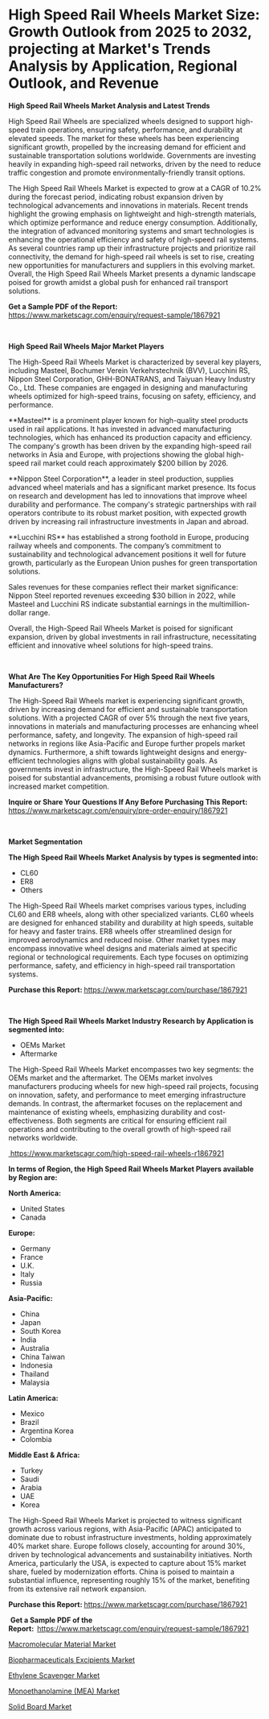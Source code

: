 <p><h1>High Speed Rail Wheels Market Size: Growth Outlook from 2025 to 2032, projecting at Market's Trends Analysis by Application, Regional Outlook, and Revenue</h1></p><p><strong>High Speed Rail Wheels Market Analysis and Latest Trends</strong></p>
<p><p>High Speed Rail Wheels are specialized wheels designed to support high-speed train operations, ensuring safety, performance, and durability at elevated speeds. The market for these wheels has been experiencing significant growth, propelled by the increasing demand for efficient and sustainable transportation solutions worldwide. Governments are investing heavily in expanding high-speed rail networks, driven by the need to reduce traffic congestion and promote environmentally-friendly transit options. </p><p>The High Speed Rail Wheels Market is expected to grow at a CAGR of 10.2% during the forecast period, indicating robust expansion driven by technological advancements and innovations in materials. Recent trends highlight the growing emphasis on lightweight and high-strength materials, which optimize performance and reduce energy consumption. Additionally, the integration of advanced monitoring systems and smart technologies is enhancing the operational efficiency and safety of high-speed rail systems. As several countries ramp up their infrastructure projects and prioritize rail connectivity, the demand for high-speed rail wheels is set to rise, creating new opportunities for manufacturers and suppliers in this evolving market. Overall, the High Speed Rail Wheels Market presents a dynamic landscape poised for growth amidst a global push for enhanced rail transport solutions.</p></p>
<p><strong>Get a Sample PDF of the Report:&nbsp;</strong> <a href="https://www.marketscagr.com/enquiry/request-sample/1867921?utm_campaign=1920&utm_medium=2&utm_source=Github&utm_content=ia&utm_term=30012025&utm_id=high-speed-rail-wheels">https://www.marketscagr.com/enquiry/request-sample/1867921</a></p>
<p>&nbsp;</p>
<p><strong>High Speed Rail Wheels Major Market Players</strong></p>
<p><p>The High-Speed Rail Wheels Market is characterized by several key players, including Masteel, Bochumer Verein Verkehrstechnik (BVV), Lucchini RS, Nippon Steel Corporation, GHH-BONATRANS, and Taiyuan Heavy Industry Co., Ltd. These companies are engaged in designing and manufacturing wheels optimized for high-speed trains, focusing on safety, efficiency, and performance.</p><p>**Masteel** is a prominent player known for high-quality steel products used in rail applications. It has invested in advanced manufacturing technologies, which has enhanced its production capacity and efficiency. The company's growth has been driven by the expanding high-speed rail networks in Asia and Europe, with projections showing the global high-speed rail market could reach approximately $200 billion by 2026.</p><p>**Nippon Steel Corporation**, a leader in steel production, supplies advanced wheel materials and has a significant market presence. Its focus on research and development has led to innovations that improve wheel durability and performance. The company's strategic partnerships with rail operators contribute to its robust market position, with expected growth driven by increasing rail infrastructure investments in Japan and abroad.</p><p>**Lucchini RS** has established a strong foothold in Europe, producing railway wheels and components. The company’s commitment to sustainability and technological advancement positions it well for future growth, particularly as the European Union pushes for green transportation solutions.</p><p>Sales revenues for these companies reflect their market significance: Nippon Steel reported revenues exceeding $30 billion in 2022, while Masteel and Lucchini RS indicate substantial earnings in the multimillion-dollar range. </p><p>Overall, the High-Speed Rail Wheels Market is poised for significant expansion, driven by global investments in rail infrastructure, necessitating efficient and innovative wheel solutions for high-speed trains.</p></p>
<p>&nbsp;</p>
<p><strong>What Are The Key Opportunities For High Speed Rail Wheels Manufacturers?</strong></p>
<p><p>The High-Speed Rail Wheels market is experiencing significant growth, driven by increasing demand for efficient and sustainable transportation solutions. With a projected CAGR of over 5% through the next five years, innovations in materials and manufacturing processes are enhancing wheel performance, safety, and longevity. The expansion of high-speed rail networks in regions like Asia-Pacific and Europe further propels market dynamics. Furthermore, a shift towards lightweight designs and energy-efficient technologies aligns with global sustainability goals. As governments invest in infrastructure, the High-Speed Rail Wheels market is poised for substantial advancements, promising a robust future outlook with increased market competition.</p></p>
<p><strong>Inquire or Share Your Questions If Any Before Purchasing This Report:</strong> <a href="https://www.marketscagr.com/enquiry/pre-order-enquiry/1867921?utm_campaign=1920&utm_medium=2&utm_source=Github&utm_content=ia&utm_term=30012025&utm_id=high-speed-rail-wheels">https://www.marketscagr.com/enquiry/pre-order-enquiry/1867921</a></p>
<p>&nbsp;</p>
<p><strong>Market Segmentation</strong></p>
<p><strong>The High Speed Rail Wheels Market Analysis by types is segmented into:</strong></p>
<p><ul><li>CL60</li><li>ER8</li><li>Others</li></ul></p>
<p><p>The High-Speed Rail Wheels market comprises various types, including CL60 and ER8 wheels, along with other specialized variants. CL60 wheels are designed for enhanced stability and durability at high speeds, suitable for heavy and faster trains. ER8 wheels offer streamlined design for improved aerodynamics and reduced noise. Other market types may encompass innovative wheel designs and materials aimed at specific regional or technological requirements. Each type focuses on optimizing performance, safety, and efficiency in high-speed rail transportation systems.</p></p>
<p><strong>Purchase this Report:&nbsp;</strong><a href="https://www.marketscagr.com/purchase/1867921?utm_campaign=1920&utm_medium=2&utm_source=Github&utm_content=ia&utm_term=30012025&utm_id=high-speed-rail-wheels">https://www.marketscagr.com/purchase/1867921</a></p>
<p>&nbsp;</p>
<p><strong>The High Speed Rail Wheels Market Industry Research by Application is segmented into:</strong></p>
<p><ul><li>OEMs Market</li><li>Aftermarke</li></ul></p>
<p><p>The High-Speed Rail Wheels Market encompasses two key segments: the OEMs market and the aftermarket. The OEMs market involves manufacturers producing wheels for new high-speed rail projects, focusing on innovation, safety, and performance to meet emerging infrastructure demands. In contrast, the aftermarket focuses on the replacement and maintenance of existing wheels, emphasizing durability and cost-effectiveness. Both segments are critical for ensuring efficient rail operations and contributing to the overall growth of high-speed rail networks worldwide.</p></p>
<p><a href="https://www.marketscagr.com/high-speed-rail-wheels-r1867921?utm_campaign=1920&utm_medium=2&utm_source=Github&utm_content=ia&utm_term=30012025&utm_id=high-speed-rail-wheels">&nbsp;https://www.marketscagr.com/high-speed-rail-wheels-r1867921</a></p>
<p><strong>In terms of Region, the High Speed Rail Wheels Market Players available by Region are:</strong></p>
<p>
    <p> <strong> North America: </strong>
        <ul>
            <li>United States</li>
            <li>Canada</li>
        </ul>
        </p> 
    <p> <strong> Europe: </strong>
        <ul>
            <li>Germany</li>
            <li>France</li>
            <li>U.K.</li>
            <li>Italy</li>
            <li>Russia</li>
        </ul>
        </p> 
    <p> <strong> Asia-Pacific: </strong>
        <ul>
            <li>China</li>
            <li>Japan</li>
            <li>South Korea</li>
            <li>India</li>
            <li>Australia</li>
            <li>China Taiwan</li>
            <li>Indonesia</li>
            <li>Thailand</li>
            <li>Malaysia</li>
        </ul>
        </p> 
    <p> <strong> Latin America: </strong>
        <ul>
            <li>Mexico</li>
            <li>Brazil</li>
            <li>Argentina Korea</li>
            <li>Colombia</li>
        </ul>
        </p> 
    <p> <strong> Middle East & Africa: </strong>
        <ul>
            <li>Turkey</li>
            <li>Saudi</li>
            <li>Arabia</li>
            <li>UAE</li>
            <li>Korea</li>
        </ul>
    </p>
    </p>
<p><p>The High-Speed Rail Wheels Market is projected to witness significant growth across various regions, with Asia-Pacific (APAC) anticipated to dominate due to robust infrastructure investments, holding approximately 40% market share. Europe follows closely, accounting for around 30%, driven by technological advancements and sustainability initiatives. North America, particularly the USA, is expected to capture about 15% market share, fueled by modernization efforts. China is poised to maintain a substantial influence, representing roughly 15% of the market, benefiting from its extensive rail network expansion.</p></p>
<p><strong>Purchase this Report: </strong><a href="https://www.marketscagr.com/purchase/1867921?utm_campaign=1920&utm_medium=2&utm_source=Github&utm_content=ia&utm_term=30012025&utm_id=high-speed-rail-wheels">https://www.marketscagr.com/purchase/1867921</a></p>
<p>&nbsp;<strong>Get a Sample PDF of the Report:&nbsp;&nbsp;</strong><a href="https://www.marketscagr.com/enquiry/request-sample/1867921?utm_campaign=1920&utm_medium=2&utm_source=Github&utm_content=ia&utm_term=30012025&utm_id=high-speed-rail-wheels">https://www.marketscagr.com/enquiry/request-sample/1867921</a></p>
<p><strong></strong></p>
<p><p><a href="https://www.linkedin.com/pulse/whats-next-macromolecular-material-market-look-57-cagr-c5emf?utm_campaign=1920&utm_medium=2&utm_source=Github&utm_content=ia&utm_term=30012025&utm_id=high-speed-rail-wheels">Macromolecular Material Market</a></p><p><a href="https://www.linkedin.com/pulse/global-biopharmaceuticals-excipients-market-trends-forecasts-7r4of?utm_campaign=1920&utm_medium=2&utm_source=Github&utm_content=ia&utm_term=30012025&utm_id=high-speed-rail-wheels">Biopharmaceuticals Excipients Market</a></p><p><a href="https://github.com/beroxiluwaya/Market-Research-Report-List-1/blob/main/ethylene-scavenger-market.md?utm_campaign=1920&utm_medium=2&utm_source=Github&utm_content=ia&utm_term=30012025&utm_id=high-speed-rail-wheels">Ethylene Scavenger Market</a></p><p><a href="https://www.linkedin.com/pulse/top-reasons-behind-monoethanolamine-mea-market-growth-6-wvjcf?utm_campaign=1920&utm_medium=2&utm_source=Github&utm_content=ia&utm_term=30012025&utm_id=high-speed-rail-wheels">Monoethanolamine (MEA) Market</a></p><p><a href="https://github.com/tjoensfibich/Market-Research-Report-List-1/blob/main/solid-board-market.md?utm_campaign=1920&utm_medium=2&utm_source=Github&utm_content=ia&utm_term=30012025&utm_id=high-speed-rail-wheels">Solid Board Market</a></p></p>